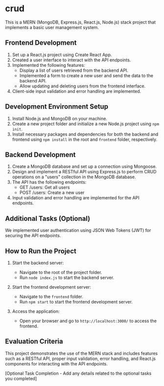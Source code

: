 # crud
This is a MERN (MongoDB, Express.js, React.js, Node.js) stack project that implements a basic user management system.

## Frontend Development

1. Set up a React.js project using Create React App.
2. Created a user interface to interact with the API endpoints.
3. Implemented the following features:
   - Display a list of users retrieved from the backend API.
   - Implemented a form to create a new user and send the data to the backend API.
   - Allow updating and deleting users from the frontend interface.
4. Client-side input validation and error handling are implemented.

## Development Environment Setup

1. Install Node.js and MongoDB on your machine.
2. Create a new project folder and initialize a new Node.js project using `npm init`.
3. Install necessary packages and dependencies for both the backend and frontend using `npm install` in the root and `frontend` folder, respectively.

## Backend Development

1. Create a MongoDB database and set up a connection using Mongoose.
2. Design and implement a RESTful API using Express.js to perform CRUD operations on a "users" collection in the MongoDB database.
3. The API has the following endpoints:
   - GET /users: Get all users
   - POST /users: Create a new user
4. Input validation and error handling are implemented for the API endpoints.



## Additional Tasks (Optional)

We implemented user authentication using JSON Web Tokens (JWT) for securing the API endpoints.

## How to Run the Project

1. Start the backend server:
   - Navigate to the root of the project folder.
   - Run `node index.js` to start the backend server.

2. Start the frontend development server:
   - Navigate to the `frontend` folder.
   - Run `npm start` to start the frontend development server.

3. Access the application:
   - Open your browser and go to `http://localhost:3000/` to access the frontend.

## Evaluation Criteria

This project demonstrates the use of the MERN stack and includes features such as a RESTful API, proper input validation, error handling, and React.js components for interacting with the API endpoints.

[Optional Task Completion - Add any details related to the optional tasks you completed]

